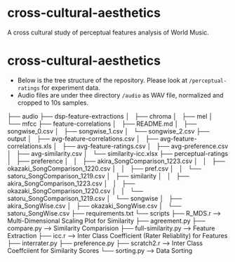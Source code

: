# cross-cultural-aesthetics
A cross cultural study of perceptual features analysis of World Music. 
# cross-cultural-aesthetics

* Below is the tree structure of the repository. Please look at `/perceptual-ratings` for experiment data.
* Audio files are under thee directory `/audio` as WAV file, normalized and cropped to 10s samples.


├── audio
├── dsp-feature-extractions
│   ├── chroma
│   ├── mel
│   └── mfcc
├── feature-correlations
│   ├── README.md
│   ├── songwise_0.csv
│   ├── songwise_1.csv
│   └── songwise_2.csv
├── output
│   ├── avg-feature-correlations.csv
│   ├── avg-feature-correlations.xls
│   ├── avg-feature-ratings.csv
│   ├── avg-preference.csv
│   ├── avg-similarity.csv
│   └── similarity-icc.xlsx
├── perceptual-ratings
│   ├── preference
│   │   ├── akira_SongComparison_1223.csv
│   │   ├── okazaki_SongComparison_1220.csv
│   │   ├── pref.csv
│   │   └── satoru_SongComparison_1219.csv
│   ├── similarity
│   │   ├── akira_SongComparison_1223.csv
│   │   ├── okazaki_SongComparison_1220.csv
│   │   └── satoru_SongComparison_1219.csv
│   └── songwise
│       ├── akira_SongWise.csv
│       ├── okazaki_SongWise.csv
│       └── satoru_SongWise.csv
├── requirements.txt
└── scripts
    ├── R_MDS.r --> Multi-Dimensional Scaling Plot for Similarity
    ├── agreement.py
    ├── compare.py --> Similarity Comparision
    ├── full-similarity.py --> Feature Extraction
    ├── icc.r --> Inter Class Coefficient (Rater Reliablity) for Features
    ├── interrater.py
    ├── preference.py
    ├── scratch2.r  --> Inter Class Coeffciient for Similarity Scores
    └── sorting.py --> Data Sorting
